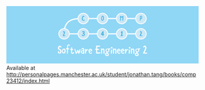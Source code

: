 ![](header.png)
Available at http://personalpages.manchester.ac.uk/student/jonathan.tang/books/comp23412/index.html
